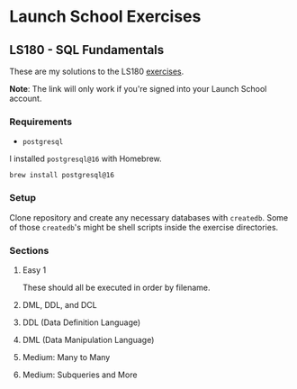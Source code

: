 # Launch School Exercises

## LS180 - SQL Fundamentals

These are my solutions to the LS180
[exercises](https://launchschool.com/exercises?track=javascript#javascript-ls180_sql_fundamentals).

__Note__: The link will only work if you're signed into your Launch School
account.

### Requirements

- `postgresql`

I installed `postgresql@16` with Homebrew.

```shell
brew install postgresql@16
```

### Setup

Clone repository and create any necessary databases with `createdb`. Some of
those `createdb`'s might be shell scripts inside the exercise directories.

### Sections

1. Easy 1

    These should all be executed in order by filename.

2. DML, DDL, and DCL
3. DDL (Data Definition Language)
4. DML (Data Manipulation Language)
5. Medium: Many to Many
6. Medium: Subqueries and More

